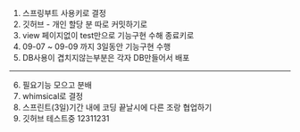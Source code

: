 1. 스프링부트 사용키로 결정
2. 깃허브 - 개인 할당 분 따로 커밋하기로
3. view 페이지없이 test만으로 기능구현 수해 종료키로
4. 09-07 ~ 09-09 까지 3일동안 기능구현 수행
5. DB사용이 겹치지않는부분은 각자 DB만들어서 배포
----------------------------------------------
6. 필요기능 모으고 분배
7. whimsical로 결정
8. 스프린트(3일)기간 내에 코딩 끝날시에 다른 조랑 협업하기
9.  깃허브 테스트중 12311231
